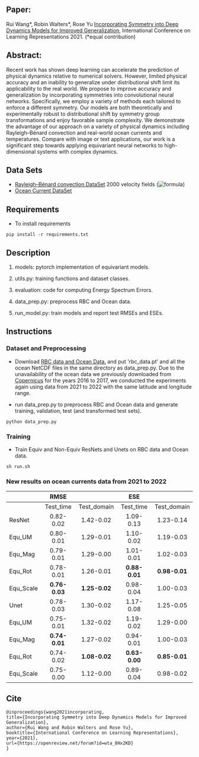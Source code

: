 ## Paper: 
Rui Wang*, Robin Walters*, Rose Yu [Incorporating Symmetry into Deep Dynamics Models for Improved Generalization](https://arxiv.org/abs/2002.03061), International Conference on Learning Representations 2021. (*equal contribution)

## Abstract:
Recent work has shown deep learning can accelerate the prediction of physical dynamics relative to numerical solvers. However, limited physical accuracy and an inability to generalize under distributional shift limit its applicability to the real world. We propose to improve accuracy and generalization by incorporating symmetries into convolutional neural networks. Specifically, we employ a variety of methods each tailored to enforce a different symmetry. Our models are both theoretically and experimentally robust to distributional shift by symmetry group transformations and enjoy favorable sample complexity. We demonstrate the advantage of our approach on a variety of physical dynamics including Rayleigh–Bénard convection and real-world ocean currents and temperatures. Compare with image or text applications, our work is a significant step towards applying equivariant neural networks to high-dimensional systems with complex dynamics.

## Data Sets
* [Rayleigh–Bénard convection DataSet](https://roselab1.ucsd.edu/seafile/d/7e7abe7c9c51489daa21/.) 2000 velocity fields (![formula](https://render.githubusercontent.com/render/math?math=2000\times2\times256\times1792))
* [Ocean Current DataSet](https://data.marine.copernicus.eu/products)

## Requirements
- To install requirements
```
pip install -r requirements.txt
```

## Description
1. models: pytorch implementation of equivariant models.

2. utils.py: training functions and dataset classes.
     
3. evaluation: code for computing Energy Spectrum Errors.

4. data_prep.py: preprocess RBC and Ocean data.

5. run_model.py: train models and report test RMSEs and ESEs. 

## Instructions
### Dataset and Preprocessing
- Download [RBC data and Ocean Data.](https://roselab1.ucsd.edu/seafile/d/7e7abe7c9c51489daa21/.) and put 'rbc_data.pt' and all the ocean NetCDF files in the same directory as data_prep.py. Due to the unavailability of the ocean data we previously downloaded from [Copernicus](https://resources.marine.copernicus.eu/?option=com_csw&view=details&product_id=GLOBAL_ANALYSIS_FORECAST_PHY_001_024) for the years 2016 to 2017, we conducted the experiments again using data from 2021 to 2022 with the same latitude and longitude range.

-  run data_prep.py to preprocess RBC and Ocean data and generate training, validation, test (and transformed test sets).
```
python data_prep.py
```

### Training
- Train Equiv and Non-Equiv ResNets and Unets on RBC data and Ocean data.
```
sh run.sh
```

### New results on ocean currents data from 2021 to 2022 

|           |      RMSE     |               |      ESE      |               |
|-----------|:-------------:|:-------------:|:-------------:|:-------------:|
|           |   Test_time   |  Test_domain  |   Test_time   |  Test_domain  |
| ResNet    |   0.82-0.02   |   1.42-0.02   |   1.09-0.13   |   1.23-0.14   |
| Equ_UM    |   0.80-0.01   |   1.29-0.01   |   1.10-0.02   |   1.19-0.03   |
| Equ_Mag   |   0.79-0.01   |   1.29-0.00   |   1.01-0.01   |   1.02-0.03   |
| Equ_Rot   |   0.78-0.01   |   1.26-0.01   | **0.88-0.01** | **0.98-0.01** |
| Equ_Scale | **0.76-0.03** |   **1.25-0.02**   |   0.98-0.04   |   1.00-0.03   |
| Unet      |   0.78-0.03   |   1.30-0.02   |   1.17-0.08   |   1.25-0.05   |
| Equ_UM    |   0.75-0.01   |   1.32-0.02   |   1.19-0.02   |   1.29-0.00   |
| Equ_Mag   | **0.74-0.01** |   1.27-0.02   |   0.94-0.01   |   1.00-0.03   |
| Equ_Rot   |   0.74-0.02   | **1.08-0.02** | **0.63-0.00** | **0.85-0.01** |
| Equ_Scale |   0.75-0.00   |   1.12-0.00   |   0.89-0.04   |   0.98-0.02   |


## Cite
```
@inproceedings{wang2021incorporating,
title={Incorporating Symmetry into Deep Dynamics Models for Improved Generalization},
author={Rui Wang and Robin Walters and Rose Yu},
booktitle={International Conference on Learning Representations},
year={2021},
url={https://openreview.net/forum?id=wta_8Hx2KD}
}
```

